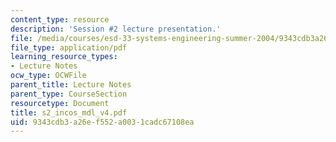```yaml
---
content_type: resource
description: 'Session #2 lecture presentation.'
file: /media/courses/esd-33-systems-engineering-summer-2004/9343cdb3a26ef552a0031cadc67108ea_s2_incos_mdl_v4.pdf
file_type: application/pdf
learning_resource_types:
- Lecture Notes
ocw_type: OCWFile
parent_title: Lecture Notes
parent_type: CourseSection
resourcetype: Document
title: s2_incos_mdl_v4.pdf
uid: 9343cdb3-a26e-f552-a003-1cadc67108ea
---
```

